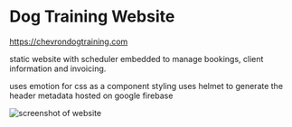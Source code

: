 # Dog Training Website

https://chevrondogtraining.com

static website with scheduler embedded to manage bookings, client information and invoicing.

uses emotion for css as a component styling
uses helmet to generate the header metadata
hosted on google firebase

![screenshot of website](https://chevrondogtraining.com/cdt-overview.png)